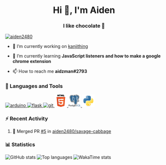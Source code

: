 <h1 align="center">Hi 👋, I'm Aiden</h1>
<h3 align="center">I like chocolate 🍫</h3>

<p align="left"> <a href="https://github.com/ryo-ma/github-profile-trophy"><img src="https://github-profile-trophy.vercel.app/?username=aiden2480&theme=gruvbox" alt="aiden2480" /></a> </p>

- 🔭 I’m currently working on <!--START_SECTION:current-->[kanjithing](https://github.com/aiden2480/kanjithing)<!--END_SECTION:current-->

- 🌱 I’m currently learning **JavaScript listeners and how to make a google chrome extension**

- 📫 How to reach me **aidzman#2793**


### :toolbox: Languages and Tools
<p align="left"> <a href="https://www.arduino.cc/" target="_blank"> <img src="https://cdn.worldvectorlogo.com/logos/arduino-1.svg" alt="arduino" width="40" height="40"/> </a> <a href="https://flask.palletsprojects.com/" target="_blank"> <img src="https://www.vectorlogo.zone/logos/pocoo_flask/pocoo_flask-icon.svg" alt="flask" width="40" height="40"/> </a> <a href="https://git-scm.com/" target="_blank"> <img src="https://www.vectorlogo.zone/logos/git-scm/git-scm-icon.svg" alt="git" width="40" height="40"/> </a> <a href="https://www.w3.org/html/" target="_blank"> <img src="https://raw.githubusercontent.com/devicons/devicon/master/icons/html5/html5-original-wordmark.svg" alt="html5" width="40" height="40"/> </a> <a href="https://www.postgresql.org" target="_blank"> <img src="https://raw.githubusercontent.com/devicons/devicon/master/icons/postgresql/postgresql-original-wordmark.svg" alt="postgresql" width="40" height="40"/> </a> <a href="https://www.python.org" target="_blank"> <img src="https://raw.githubusercontent.com/devicons/devicon/master/icons/python/python-original.svg" alt="python" width="40" height="40"/> </a></p>

### :zap: Recent Activity
<!--START_SECTION:activity-->
1. 🎉 Merged PR [#5](https://github.com/aiden2480/savage-cabbage/pull/5) in [aiden2480/savage-cabbage](https://github.com/aiden2480/savage-cabbage)
<!--END_SECTION:activity-->

### :bar_chart: Statistics
![GitHub stats](https://github-readme-stats.vercel.app/api?username=aiden2480&show_icons=true&theme=gruvbox)
![Top languages](https://github-readme-stats.vercel.app/api/top-langs?username=aiden2480&theme=gruvbox&layout=compact)
![WakaTime stats](https://github-readme-stats.vercel.app/api/wakatime?username=6662308e-9ed9-44c5-b0dd-3685acd8893a&theme=gruvbox&layout=compact)
